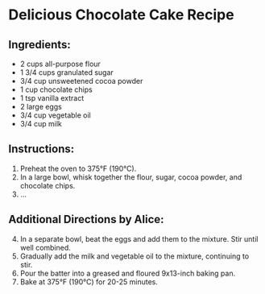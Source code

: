 # Delicious Chocolate Cake Recipe

## Ingredients:
- 2 cups all-purpose flour
- 1 3/4 cups granulated sugar
- 3/4 cup unsweetened cocoa powder
- 1 cup chocolate chips
- 1 tsp vanilla extract
- 2 large eggs
- 3/4 cup vegetable oil
- 3/4 cup milk

## Instructions:
1. Preheat the oven to 375°F (190°C).
2. In a large bowl, whisk together the flour, sugar, cocoa powder, and chocolate chips.
3. ...

## Additional Directions by Alice:
4. In a separate bowl, beat the eggs and add them to the mixture. Stir until well combined.
5. Gradually add the milk and vegetable oil to the mixture, continuing to stir.
6. Pour the batter into a greased and floured 9x13-inch baking pan.
7. Bake at 375°F (190°C) for 20-25 minutes. 
